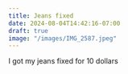 ```yaml
---
title: Jeans fixed
date: 2024-08-04T14:42:16-07:00
draft: true
image: "/images/IMG_2587.jpeg"
---
```


I got my jeans fixed for 10 dollars 
